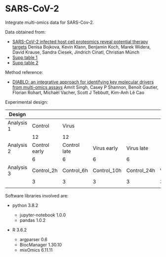 # SARS-CoV-2

Integrate multi-omics data for SARS-Cov-2.

Data obtained from:

- [SARS-CoV-2 infected host cell proteomics reveal potential therapy targets](DOI:10.21203/rs.3.rs-17218/v1)
  Denisa Bojkova, Kevin Klann, Benjamin Koch, Marek Widera, David Krause, Sandra Ciesek, Jindrich Cinatl, Christian Münch
- [Supp table 1](https://assets.researchsquare.com/files/rs-17218/v1/Supplementary%20Table%2001.xlsx)
- [Supp table 2](https://assets.researchsquare.com/files/rs-17218/v1/Supplementary%20Table%2002.xlsx)

Method reference:

- [DIABLO: an integrative approach for identifying key molecular drivers from multi-omics assays](https://doi.org/10.1093/bioinformatics/bty1054) Amrit Singh, Casey P Shannon, Benoît Gautier, Florian Rohart, Michaël Vacher, Scott J Tebbutt, Kim-Anh Lê Cao

Experimental design:

| Design  |               |              |             |             |          |          |           |           |
|---------|---------------|--------------|-------------|-------------|----------|----------|-----------|-----------|
| Analysis 1 | Control       | Virus        |             |             |          |          |           |           |
|         | 12            | 12           |             |             |          |          |           |           |
| Analysis 2 | Control early | Control late | Virus early | Virus late  |          |          |           |           |
|         | 6             | 6            | 6           | 6           |          |          |           |           |
| Analysis 3 | Control_2h    | Control_6h   | Control_10h | Control_24h | Virus_2h | Virus_6h | Virus_10h | Virus_24h |
|         | 3             | 3            | 3           | 3           | 3        | 3        | 3         | 3         |
|         |               |              |             |             |          |          |           |           |

Software libraries involved are:

- python 3.8.2
  - jupyter-notebook 1.0.0
  - pandas 1.0.2

- R 3.6.2
  - argparser 0.6
  - BiocManager 1.30.10
  - mixOmics 6.11.11

